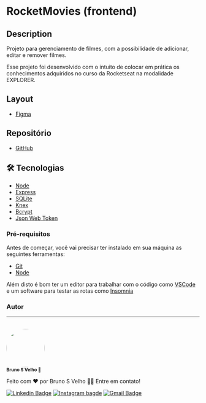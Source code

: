 # RocketMovies (frontend)

## Description

Projeto para gerenciamento de filmes, com a possibilidade de adicionar, editar e remover filmes.

Esse projeto foi desenvolvido com o intuito de colocar em prática os conhecimentos adquiridos no curso da Rocketseat na modalidade EXPLORER.

## Layout

* [Figma](https://www.figma.com/file/TVit4hySOFocrqABb79uWn/RocketMovies-(Copy)?type=design&node-id=0%3A1&mode=design&t=R9G1VywrBcNvMM2b-1)

## Repositório

* [GitHub](https://github.com/vbruno/)

## 🛠 Tecnologias

* [Node](https://nodejs.org/en/)
* [Express](https://expressjs.com/pt-br/)
* [SQLite](https://www.sqlite.org/index.html)
* [Knex](http://knexjs.org/)
* [Bcrypt](https://www.npmjs.com/package/bcrypt)
* [Json Web Token](https://jwt.io/)

### Pré-requisitos

Antes de começar, você vai precisar ter instalado em sua máquina as seguintes ferramentas:

* [Git](https://git-scm.com)
* [Node](https://nodejs.org/en/)

Além disto é bom ter um editor para trabalhar com o código como [VSCode](https://code.visualstudio.com/)
e um software para testar as rotas como [Insomnia](https://insomnia.rest/download)

### Autor

---
<br>
<a href="https://github.com/vbruno/">
 <img style="border-radius: 50%;" src="https://github.com/vbruno.png" width="100px;" alt=""/>
 <br /></a>
 <sub><b>Bruno S Velho 🚀</b></sub>

Feito com ❤️ por Bruno S Velho 👋🏽 Entre em contato!

[![Linkedin Badge](https://img.shields.io/badge/-BrunoVelho-blue?style=flat-square&logo=Linkedin&logoColor=white&link=https://www.linkedin.com/in/brunovelho/)](https://www.linkedin.com/in/brunovelho/)
[![Instagram bagde](https://img.shields.io/badge/Bruno_S_Velho-E4405F?style=flat-square&logo=instagram&logoColor=white)](https://instagram.com/brunosvelho)
[![Gmail Badge](https://img.shields.io/badge/-bruno.velho@gmail.com-c14438?style=flat-square&logo=Gmail&logoColor=white&link=mailto:bruno.velho@gmail.com)](mailto:bruno.velho@gmail.com)
